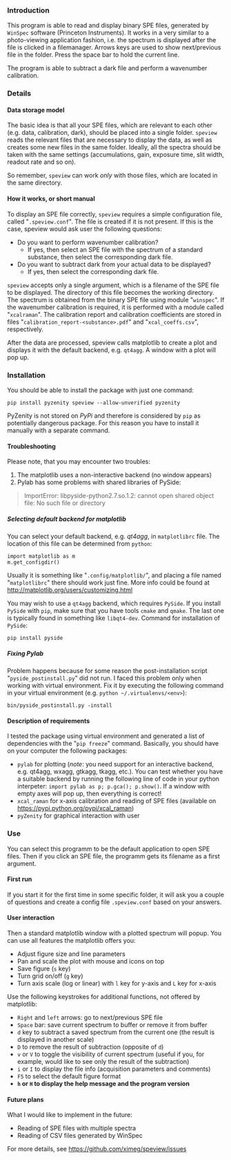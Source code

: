 ### Introduction

This program is able to read and display binary SPE files,
generated by `WinSpec` software (Princeton Instruments).
It works in a very similar to a photo-viewing application
fashion, i.e. the spectrum is displayed after the
file is clicked in a filemanager. Arrows keys are used to
show next/previous file in the folder. Press the space bar
to hold the current line.

The program is able to subtract a dark file and perform
a wavenumber calibration.

### Details

#### Data storage model
The basic idea is that all your SPE files, which are relevant
to each other (e.g. data, calibration, dark), should be
placed into a single folder. `speview` reads the relevant
files that are necessary to display the data, as well as
creates some new files in the same folder. Ideally, all the
spectra should be taken with the same settings (accumulations,
gain, exposure time, slit width, readout rate and so on).

So remember, `speview` can work _only_ with those files, which
are located in the same directory.

#### How it works, or short manual
To display an SPE file correctly, `speview` requires a simple
configuration file, called "`.speview.conf`". The file
is created if it is not present. If this is the case,
speview would ask user the following questions:
* Do you want to perform wavenumber calibration?
  - If yes, then select an SPE file with the spectrum of a
    standard substance, then select the corresponding dark file.
* Do you want to subtract dark from your actual data
  to be displayed?
  - If yes, then select the corresponding dark file.

`speview` accepts only a single argument, which is a filename
of the SPE file to be displayed. The directory of this file
becomes the working directory. The spectrum is obtained from
the binary SPE file using module "`winspec`". If the wavenumber
calibration is required, it is performed with a module called
"`xcalraman`". The calibration report and calibration
coefficients are stored in files "`calibration_report-<substance>.pdf`"
and "`xcal_coeffs.csv`", respectively.

After the data are processed, speview calls matplotlib to
create a plot and displays it with the default backend, e.g.
`qt4agg`. A window with a plot will pop up.

### Installation
You should be able to install the package with just one command:
```
pip install pyzenity speview --allow-unverified pyzenity
```
PyZenity is not stored on _PyPi_ and therefore is considered by `pip` as
potentially dangerous package. For this reason you have to install it manually
with a separate command.

#### Troubleshooting
Please note, that you may encounter two troubles:
 1. The matplotlib uses a non-interactive backend (no window appears)
 2. Pylab has some problems with shared libraries of PySide:

>  ImportError: libpyside-python2.7.so.1.2: cannot open
>  shared object file: No such file or directory

##### Selecting default backend for matplotlib
You can select your default backend, e.g. _qt4agg_, in `matplotlibrc` file.
The location of this file can be determined from `python`:
```
import matplotlib as m
m.get_configdir()
```
Usually it is something like "`.config/matplotlib/`", and placing a file named
"`matplotlibrc`" there should work just fine. More info could be found at
http://matplotlib.org/users/customizing.html

You may wish to use a `qt4agg` backend, which requires `PySide`. If you install
`PySide` with `pip`, make sure that you have tools `cmake` and `qmake`. The last
one is typically found in something like `libqt4-dev`. Command for installation
of `PySide`:
```
pip install pyside
```

##### Fixing Pylab
Problem happens because for some reason the post-installation script
"`pyside_postinstall.py`" did not run. I faced this problem only
when working with virtual environment. Fix it by executing the following
command in your virtual environment (e.g. `python ~/.virtualenvs/<env>`):
```
bin/pyside_postinstall.py -install
```

#### Description of requirements
I tested the package using virtual environment and generated a list of
dependencies with the "`pip freeze`" command.
Basically, you should have on your computer the following packages:
 * `pylab` for plotting (_note_: you need support for an interactive backend,
    e.g. qt4agg, wxagg, gtkagg, tkagg, etc.). You can test whether you have a
    suitable backend by running the following line of code in your python
    interpeter: `import pylab as p; p.gca(); p.show()`.
    If a window with empty axes will pop up, then everything is correct!
 * `xcal_raman` for x-axis calibration and reading of SPE files
    (available on https://pypi.python.org/pypi/xcal_raman)
 * `pyZenity` for graphical interaction with user

### Use
You can select this programm to be the default application to open SPE files.
Then if you click an SPE file, the programm gets its filename as a first
argument.

#### First run
If you start it for the first time in some specific folder, it will ask you a
couple of questions and create a config file `.speview.conf` based on your
answers.

#### User interaction
Then a standard matplotlib window with a plotted spectrum will popup. You can
use all features the matplotlib offers you:
  * Adjust figure size and line parameters
  * Pan and scale the plot with mouse and icons on top
  * Save figure (`s` key)
  * Turn grid on/off (`g` key)
  * Turn axis scale (log or linear) with `l` key for y-axis and `L` key for
    x-axis

Use the following keystrokes for additional functions, not offered by
matplotlib:
  * `Right` and `left` arrows: go to next/previous SPE file
  * `Space` bar: save current spectrum to buffer or remove it from buffer
  * `d` key to subtract a saved spectrum from the current one (the result is
     displayed in another scale)
  * `D` to remove the result of subtraction (opposite of `d`)
  * `v` or `V` to toggle the visibility of current spectrum (useful if you,
    for example, would like to see only the result of the subtraction)
  * `i` or `I`  to display the file info (acquisition parameters and comments)
  * `F5` to select the default figure format
  * **`h` or `H` to display the help message and the program version**

#### Future plans
What I would like to implement in the future:
 * Reading of SPE files with multiple spectra
 * Reading of CSV files generated by WinSpec

For more details, see https://github.com/ximeg/speview/issues

